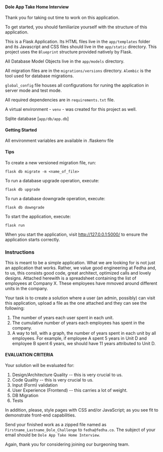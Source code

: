  #### Dole App Take Home Interview

Thank you for taking out time to work on this application. 

To get started, you should familiarize yourself with the structure of this application.

This is a Flask Application. Its HTML files live in the `app/templates` folder and its Javascript and CSS files should live 
in the `app/static` directory. This project uses the `Blueprint` structure provided natively by Flask. 

All Database Model Objects live in the `app/models` directory. 

All migration files are in the `migrations/versions` directory. `Alembic` is the tool used for database migrations. 

`global_config` file houses all configurations for runing the application in server mode and test mode.  

All required dependencies are in `requirements.txt` file. 

A virtual environment - `venv` - was created for this project as well.

Sqlite database [`app/db/app.db`]

#### Getting Started

All environment variables are available in .flaskenv file

#### Tips

To create a new versioned migration file, run:

```flask db migrate -m <name_of_file>```

To run a database upgrade operation, execute:

```flask db upgrade```

To run a database downgrade operation, execute:

```flask db downgrade```

To start the application, execute:

```flask run```

When you start the application, visit http://127.0.0.1:5000/ to ensure the application starts correctly.

### Instructions

This is meant to be a simple application. What we are looking for is not just an application that works. Rather, we value good engineering at Fedha and, to us, this consists good code, great architect, optimized calls and lovely designs.
Attached herewith is a spreadsheet containing the list of employees at Company X. These employees have mmoved around different units in the company.

Your task is to create a solution where a user (an admin, possibly) can visit this application, upload a file as the one attached and they can see the following:

1. The number of years each user spent in each unit.
2. The cumulative number of years each employees has spent in the company.
3. A way to tell, with a graph, the number of years spent in each unit by all employees. For example, if employee A spent 5 years in Unit D and employee B spent 6 years, we should have 11 years attributed to Unit D.
 
#### EVALUATION CRITERIA

Your solution will be evaluated for:
1. Design/Architecture Quality -- this is very crucial to us.
2. Code Quality -- this is very crucial to us.
3. Input (Form) validation
4. User Experience (Frontend) -- this carries a lot of weight.
5. DB Migration
6. Tests

In addition, please, style pages with CSS and/or JavaScript; as you see fit to demonstrate front-end capabilities.

Send your finished work as a zipped file named as `Firstname_Lastname_Dole_Challenge` to `fedha@fedha.co`. The subject of your email should be `Dole App Take Home Interview`.
 
Again, thank you for considering joining our burgeoning team. 

